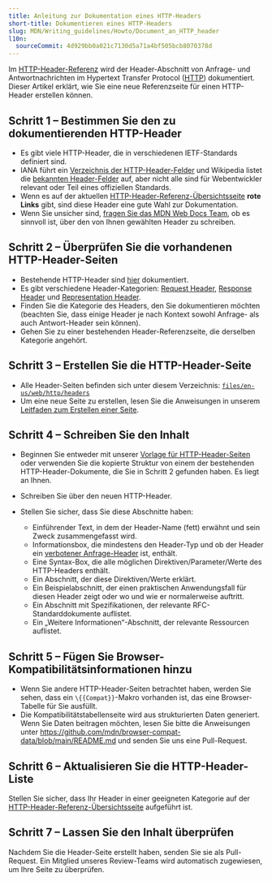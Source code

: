 ```yaml
---
title: Anleitung zur Dokumentation eines HTTP-Headers
short-title: Dokumentieren eines HTTP-Headers
slug: MDN/Writing_guidelines/Howto/Document_an_HTTP_header
l10n:
  sourceCommit: 4d929bb0a021c7130d5a71a4bf505bcb8070378d
---
```


Im [HTTP-Header-Referenz](/de/docs/Web/HTTP/Reference/Headers) wird der Header-Abschnitt von Anfrage- und Antwortnachrichten im Hypertext Transfer Protocol ([HTTP](/de/docs/Web/HTTP)) dokumentiert. Dieser Artikel erklärt, wie Sie eine neue Referenzseite für einen HTTP-Header erstellen können.

## Schritt 1 – Bestimmen Sie den zu dokumentierenden HTTP-Header

- Es gibt viele HTTP-Header, die in verschiedenen IETF-Standards definiert sind.
- IANA führt ein [Verzeichnis der HTTP-Header-Felder](https://www.iana.org/assignments/http-fields/http-fields.xhtml) und Wikipedia listet die [bekannten Header-Felder](https://en.wikipedia.org/wiki/List_of_HTTP_header_fields) auf, aber nicht alle sind für Webentwickler relevant oder Teil eines offiziellen Standards.
- Wenn es auf der aktuellen [HTTP-Header-Referenz-Übersichtsseite](/de/docs/Web/HTTP/Reference/Headers) **rote Links** gibt, sind diese Header eine gute Wahl zur Dokumentation.
- Wenn Sie unsicher sind, [fragen Sie das MDN Web Docs Team](/de/docs/MDN/Community/Communication_channels), ob es sinnvoll ist, über den von Ihnen gewählten Header zu schreiben.

## Schritt 2 – Überprüfen Sie die vorhandenen HTTP-Header-Seiten

- Bestehende HTTP-Header sind [hier](/de/docs/Web/HTTP/Reference/Headers) dokumentiert.
- Es gibt verschiedene Header-Kategorien: [Request Header](/de/docs/Glossary/Request_header), [Response Header](/de/docs/Glossary/Response_header) und [Representation Header](/de/docs/Glossary/Representation_header).
- Finden Sie die Kategorie des Headers, den Sie dokumentieren möchten (beachten Sie, dass einige Header je nach Kontext sowohl Anfrage- als auch Antwort-Header sein können).
- Gehen Sie zu einer bestehenden Header-Referenzseite, die derselben Kategorie angehört.

## Schritt 3 – Erstellen Sie die HTTP-Header-Seite

- Alle Header-Seiten befinden sich unter diesem Verzeichnis: [`files/en-us/web/http/headers`](https://github.com/mdn/content/tree/main/files/en-us/web/http/headers)
- Um eine neue Seite zu erstellen, lesen Sie die Anweisungen in unserem [Leitfaden zum Erstellen einer Seite](/de/docs/MDN/Writing_guidelines/Howto/Creating_moving_deleting).

## Schritt 4 – Schreiben Sie den Inhalt

- Beginnen Sie entweder mit unserer [Vorlage für HTTP-Header-Seiten](/de/docs/MDN/Writing_guidelines/Page_structures/Page_types#http_header_reference_page) oder verwenden Sie die kopierte Struktur von einem der bestehenden HTTP-Header-Dokumente, die Sie in Schritt 2 gefunden haben. Es liegt an Ihnen.
- Schreiben Sie über den neuen HTTP-Header.
- Stellen Sie sicher, dass Sie diese Abschnitte haben:

  - Einführender Text, in dem der Header-Name (fett) erwähnt und sein Zweck zusammengefasst wird.
  - Informationsbox, die mindestens den Header-Typ und ob der Header ein [verbotener Anfrage-Header](/de/docs/Glossary/Forbidden_request_header) ist, enthält.
  - Eine Syntax-Box, die alle möglichen Direktiven/Parameter/Werte des HTTP-Headers enthält.
  - Ein Abschnitt, der diese Direktiven/Werte erklärt.
  - Ein Beispielabschnitt, der einen praktischen Anwendungsfall für diesen Header zeigt oder wo und wie er normalerweise auftritt.
  - Ein Abschnitt mit Spezifikationen, der relevante RFC-Standarddokumente auflistet.
  - Ein „Weitere Informationen“-Abschnitt, der relevante Ressourcen auflistet.

## Schritt 5 – Fügen Sie Browser-Kompatibilitätsinformationen hinzu

- Wenn Sie andere HTTP-Header-Seiten betrachtet haben, werden Sie sehen, dass ein `\{{Compat}}`-Makro vorhanden ist, das eine Browser-Tabelle für Sie ausfüllt.
- Die Kompatibilitätstabellenseite wird aus strukturierten Daten generiert. Wenn Sie Daten beitragen möchten, lesen Sie bitte die Anweisungen unter <https://github.com/mdn/browser-compat-data/blob/main/README.md> und senden Sie uns eine Pull-Request.

## Schritt 6 – Aktualisieren Sie die HTTP-Header-Liste

Stellen Sie sicher, dass Ihr Header in einer geeigneten Kategorie auf der [HTTP-Header-Referenz-Übersichtsseite](/de/docs/Web/HTTP/Reference/Headers) aufgeführt ist.

## Schritt 7 – Lassen Sie den Inhalt überprüfen

Nachdem Sie die Header-Seite erstellt haben, senden Sie sie als Pull-Request. Ein Mitglied unseres Review-Teams wird automatisch zugewiesen, um Ihre Seite zu überprüfen.

